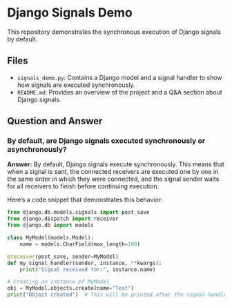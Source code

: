 # Django Signals Demo

This repository demonstrates the synchronous execution of Django signals by default.

## Files

- `signals_demo.py`: Contains a Django model and a signal handler to show how signals are executed synchronously.
- `README.md`: Provides an overview of the project and a Q&A section about Django signals.

## Question and Answer

### By default, are Django signals executed synchronously or asynchronously?

**Answer:**
By default, Django signals execute synchronously. This means that when a signal is sent, the connected receivers are executed one by one in the same order in which they were connected, and the signal sender waits for all receivers to finish before continuing execution.

Here’s a code snippet that demonstrates this behavior:

```python
from django.db.models.signals import post_save
from django.dispatch import receiver
from django.db import models

class MyModel(models.Model):
    name = models.CharField(max_length=100)

@receiver(post_save, sender=MyModel)
def my_signal_handler(sender, instance, **kwargs):
    print("Signal received for:", instance.name)

# Creating an instance of MyModel
obj = MyModel.objects.create(name="Test")
print("Object created")  # This will be printed after the signal handler completes

